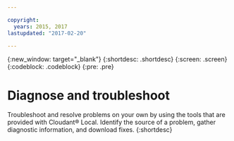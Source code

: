 ```yaml
---

copyright:
  years: 2015, 2017
lastupdated: "2017-02-20"

---
```


{:new_window: target="_blank"}
{:shortdesc: .shortdesc}
{:screen: .screen}
{:codeblock: .codeblock}
{:pre: .pre}

# Diagnose and troubleshoot

Troubleshoot and resolve problems on your own by using the tools
that are provided with Cloudant&reg; Local. Identify the source of a
problem, gather diagnostic information, and download fixes.
{:shortdesc}

